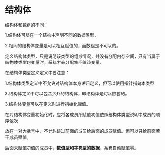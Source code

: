 # 结构体

结构体和数组的不同：

1.结构体可以在一个结构中声明不同的数据类型，

2.相同的结构体变量是可以相互赋值的，而数组是不可以的。

定义结构体类型，只是说明该类型的组成情况，并没有分配内存空间，只有当属于结构体类型的变量时，系统才会分配空间给该变量、

在结构体类型定义定义中要注意：

1.结构体类型定义中不允许对结构体本身递归定义，但可以使用指针指向本类型

2.结构体定义中可以包含另外的结构体，即结构体是可以嵌套的。

3.结构体变量可以在定义时进行初始化赋值。

在对结构体变量初始化时，应将各成员所赋值初值依照结构体类型说明中成员的顺序依次

放在一对大括号中，不允许跳过前面的成员给后面的成员赋值。但可以只给前面若干成员赋值，

后面未赋值初值的成员中，__数值型和字符型的数据__，系统自动赋值零。


